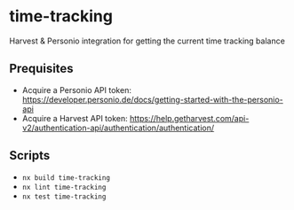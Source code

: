 # time-tracking

Harvest & Personio integration for getting the current time tracking balance

## Prequisites

-   Acquire a Personio API token: https://developer.personio.de/docs/getting-started-with-the-personio-api
-   Acquire a Harvest API token: https://help.getharvest.com/api-v2/authentication-api/authentication/authentication/

## Scripts

-  `nx build time-tracking`
-  `nx lint time-tracking`
-  `nx test time-tracking`

